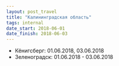 ```yaml
---
layout: post_travel
title: "Калининградская область"
tags: internal
date_start: 2018-06-01
date_finish: 2018-06-03
---
```


* Кёнигсберг: 01.06.2018, 03.06.2018
* Зеленоградск: 01.06.2018 - 03.06.2018
